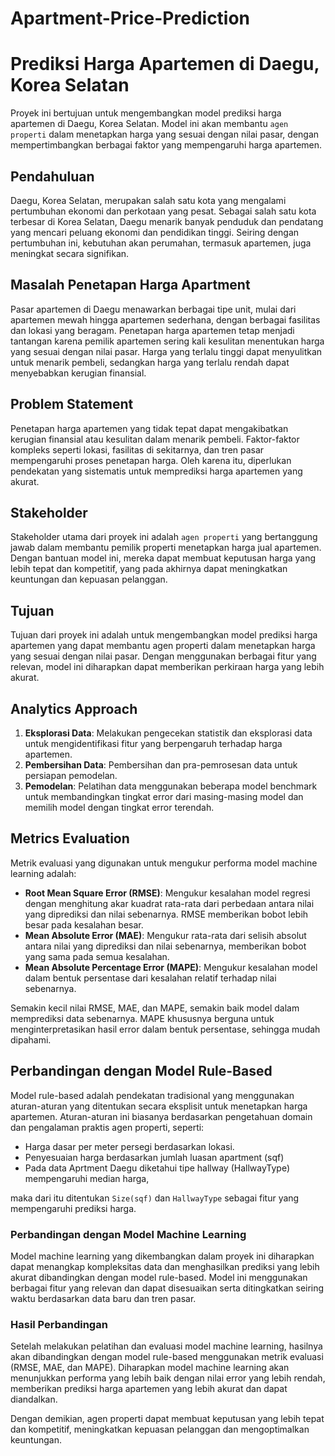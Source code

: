 # Apartment-Price-Prediction
# Prediksi Harga Apartemen di Daegu, Korea Selatan

Proyek ini bertujuan untuk mengembangkan model prediksi harga apartemen di Daegu, Korea Selatan. Model ini akan membantu `agen properti` dalam menetapkan harga yang sesuai dengan nilai pasar, dengan mempertimbangkan berbagai faktor yang mempengaruhi harga apartemen.


## Pendahuluan

Daegu, Korea Selatan, merupakan salah satu kota yang mengalami pertumbuhan ekonomi dan perkotaan yang pesat. Sebagai salah satu kota terbesar di Korea Selatan, Daegu menarik banyak penduduk dan pendatang yang mencari peluang ekonomi dan pendidikan tinggi. Seiring dengan pertumbuhan ini, kebutuhan akan perumahan, termasuk apartemen, juga meningkat secara signifikan.

## Masalah Penetapan Harga Apartment

Pasar apartemen di Daegu menawarkan berbagai tipe unit, mulai dari apartemen mewah hingga apartemen sederhana, dengan berbagai fasilitas dan lokasi yang beragam. Penetapan harga apartemen tetap menjadi tantangan karena pemilik apartemen sering kali kesulitan menentukan harga yang sesuai dengan nilai pasar. Harga yang terlalu tinggi dapat menyulitkan untuk menarik pembeli, sedangkan harga yang terlalu rendah dapat menyebabkan kerugian finansial.

## Problem Statement

Penetapan harga apartemen yang tidak tepat dapat mengakibatkan kerugian finansial atau kesulitan dalam menarik pembeli. Faktor-faktor kompleks seperti lokasi, fasilitas di sekitarnya, dan tren pasar mempengaruhi proses penetapan harga. Oleh karena itu, diperlukan pendekatan yang sistematis untuk memprediksi harga apartemen yang akurat.

## Stakeholder

Stakeholder utama dari proyek ini adalah `agen properti` yang bertanggung jawab dalam membantu pemilik properti menetapkan harga jual apartemen. Dengan bantuan model ini, mereka dapat membuat keputusan harga yang lebih tepat dan kompetitif, yang pada akhirnya dapat meningkatkan keuntungan dan kepuasan pelanggan.

## Tujuan

Tujuan dari proyek ini adalah untuk mengembangkan model prediksi harga apartemen yang dapat membantu agen properti dalam menetapkan harga yang sesuai dengan nilai pasar. Dengan menggunakan berbagai fitur yang relevan, model ini diharapkan dapat memberikan perkiraan harga yang lebih akurat.

## Analytics Approach

1. **Eksplorasi Data**: Melakukan pengecekan statistik dan eksplorasi data untuk mengidentifikasi fitur yang berpengaruh terhadap harga apartemen.
2. **Pembersihan Data**: Pembersihan dan pra-pemrosesan data untuk persiapan pemodelan.
3. **Pemodelan**: Pelatihan data menggunakan beberapa model benchmark untuk membandingkan tingkat error dari masing-masing model dan memilih model dengan tingkat error terendah.

## Metrics Evaluation

Metrik evaluasi yang digunakan untuk mengukur performa model machine learning adalah:

- **Root Mean Square Error (RMSE)**: Mengukur kesalahan model regresi dengan menghitung akar kuadrat rata-rata dari perbedaan antara nilai yang diprediksi dan nilai sebenarnya. RMSE memberikan bobot lebih besar pada kesalahan besar.
- **Mean Absolute Error (MAE)**: Mengukur rata-rata dari selisih absolut antara nilai yang diprediksi dan nilai sebenarnya, memberikan bobot yang sama pada semua kesalahan.
- **Mean Absolute Percentage Error (MAPE)**: Mengukur kesalahan model dalam bentuk persentase dari kesalahan relatif terhadap nilai sebenarnya.

Semakin kecil nilai RMSE, MAE, dan MAPE, semakin baik model dalam memprediksi data sebenarnya. MAPE khususnya berguna untuk menginterpretasikan hasil error dalam bentuk persentase, sehingga mudah dipahami.


## Perbandingan dengan Model Rule-Based
Model rule-based adalah pendekatan tradisional yang menggunakan aturan-aturan yang ditentukan secara eksplisit untuk menetapkan harga apartemen. Aturan-aturan ini biasanya berdasarkan pengetahuan domain dan pengalaman praktis agen properti, seperti:

- Harga dasar per meter persegi berdasarkan lokasi.
- Penyesuaian harga berdasarkan jumlah luasan apartment (sqf)
- Pada data Aprtment Daegu diketahui tipe hallway (HallwayType) mempengaruhi median harga,

maka dari itu ditentukan `Size(sqf)` dan `HallwayType` sebagai fitur yang mempengaruhi prediksi harga.


### Perbandingan dengan Model Machine Learning

Model machine learning yang dikembangkan dalam proyek ini diharapkan dapat menangkap kompleksitas data dan menghasilkan prediksi yang lebih akurat dibandingkan dengan model rule-based. Model ini menggunakan berbagai fitur yang relevan dan dapat disesuaikan serta ditingkatkan seiring waktu berdasarkan data baru dan tren pasar.

### Hasil Perbandingan

Setelah melakukan pelatihan dan evaluasi model machine learning, hasilnya akan dibandingkan dengan model rule-based menggunakan metrik evaluasi (RMSE, MAE, dan MAPE). Diharapkan model machine learning akan menunjukkan performa yang lebih baik dengan nilai error yang lebih rendah, memberikan prediksi harga apartemen yang lebih akurat dan dapat diandalkan.

Dengan demikian, agen properti dapat membuat keputusan yang lebih tepat dan kompetitif, meningkatkan kepuasan pelanggan dan mengoptimalkan keuntungan.
